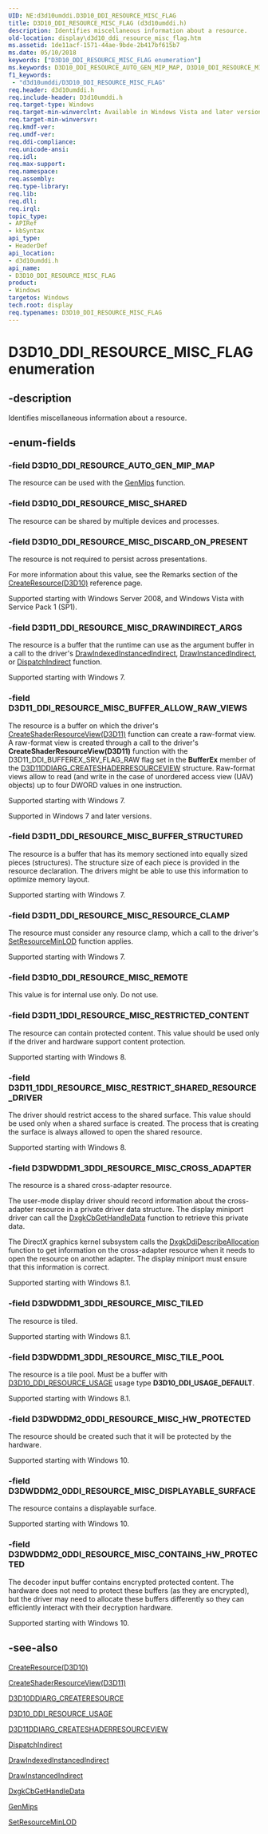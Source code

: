 ```yaml
---
UID: NE:d3d10umddi.D3D10_DDI_RESOURCE_MISC_FLAG
title: D3D10_DDI_RESOURCE_MISC_FLAG (d3d10umddi.h)
description: Identifies miscellaneous information about a resource.
old-location: display\d3d10_ddi_resource_misc_flag.htm
ms.assetid: 1de11acf-1571-44ae-9bde-2b417bf615b7
ms.date: 05/10/2018
keywords: ["D3D10_DDI_RESOURCE_MISC_FLAG enumeration"]
ms.keywords: D3D10_DDI_RESOURCE_AUTO_GEN_MIP_MAP, D3D10_DDI_RESOURCE_MISC_DISCARD_ON_PRESENT, D3D10_DDI_RESOURCE_MISC_FLAG, D3D10_DDI_RESOURCE_MISC_FLAG enumeration [Display Devices], D3D10_DDI_RESOURCE_MISC_REMOTE, D3D10_DDI_RESOURCE_MISC_SHARED, D3D11_1DDI_RESOURCE_MISC_RESTRICTED_CONTENT, D3D11_1DDI_RESOURCE_MISC_RESTRICT_SHARED_RESOURCE_DRIVER, D3D11_DDI_RESOURCE_MISC_BUFFER_ALLOW_RAW_VIEWS, D3D11_DDI_RESOURCE_MISC_BUFFER_STRUCTURED, D3D11_DDI_RESOURCE_MISC_DRAWINDIRECT_ARGS, D3D11_DDI_RESOURCE_MISC_RESOURCE_CLAMP, D3DWDDM1_3DDI_RESOURCE_MISC_CROSS_ADAPTER, D3DWDDM1_3DDI_RESOURCE_MISC_TILED, D3DWDDM1_3DDI_RESOURCE_MISC_TILE_POOL, D3DWDDM2_0DDI_RESOURCE_MISC_CONTAINS_HW_PROTECTED, D3DWDDM2_0DDI_RESOURCE_MISC_DISPLAYABLE_SURFACE, D3DWDDM2_0DDI_RESOURCE_MISC_HW_PROTECTED, UMDisplayDriver_Dx10param_Structs_0b144bfc-1cec-4e30-b7c6-f7c2cb7d4567.xml, d3d10umddi/, d3d10umddi/D3D10_DDI_RESOURCE_AUTO_GEN_MIP_MAP, d3d10umddi/D3D10_DDI_RESOURCE_MISC_DISCARD_ON_PRESENT, d3d10umddi/D3D10_DDI_RESOURCE_MISC_FLAG, d3d10umddi/D3D10_DDI_RESOURCE_MISC_REMOTE, d3d10umddi/D3D10_DDI_RESOURCE_MISC_SHARED, d3d10umddi/D3D11_1DDI_RESOURCE_MISC_RESTRICTED_CONTENT, d3d10umddi/D3D11_1DDI_RESOURCE_MISC_RESTRICT_SHARED_RESOURCE_DRIVER, d3d10umddi/D3D11_DDI_RESOURCE_MISC_BUFFER_ALLOW_RAW_VIEWS, d3d10umddi/D3D11_DDI_RESOURCE_MISC_BUFFER_STRUCTURED, d3d10umddi/D3D11_DDI_RESOURCE_MISC_DRAWINDIRECT_ARGS, d3d10umddi/D3D11_DDI_RESOURCE_MISC_RESOURCE_CLAMP, d3d10umddi/D3DWDDM1_3DDI_RESOURCE_MISC_CROSS_ADAPTER, d3d10umddi/D3DWDDM1_3DDI_RESOURCE_MISC_TILED, d3d10umddi/D3DWDDM1_3DDI_RESOURCE_MISC_TILE_POOL, d3d10umddi/D3DWDDM2_0DDI_RESOURCE_MISC_CONTAINS_HW_PROTECTED, d3d10umddi/D3DWDDM2_0DDI_RESOURCE_MISC_DISPLAYABLE_SURFACE, d3d10umddi/D3DWDDM2_0DDI_RESOURCE_MISC_HW_PROTECTED, display.d3d10_ddi_resource_misc_flag
f1_keywords:
 - "d3d10umddi/D3D10_DDI_RESOURCE_MISC_FLAG"
req.header: d3d10umddi.h
req.include-header: D3d10umddi.h
req.target-type: Windows
req.target-min-winverclnt: Available in Windows Vista and later versions of the Windows operating systems.
req.target-min-winversvr: 
req.kmdf-ver: 
req.umdf-ver: 
req.ddi-compliance: 
req.unicode-ansi: 
req.idl: 
req.max-support: 
req.namespace: 
req.assembly: 
req.type-library: 
req.lib: 
req.dll: 
req.irql: 
topic_type:
- APIRef
- kbSyntax
api_type:
- HeaderDef
api_location:
- d3d10umddi.h
api_name:
- D3D10_DDI_RESOURCE_MISC_FLAG
product:
- Windows
targetos: Windows
tech.root: display
req.typenames: D3D10_DDI_RESOURCE_MISC_FLAG
---
```


# D3D10_DDI_RESOURCE_MISC_FLAG enumeration


## -description


Identifies miscellaneous information about a resource. 


## -enum-fields




### -field D3D10_DDI_RESOURCE_AUTO_GEN_MIP_MAP

The resource can be used with the <a href="https://docs.microsoft.com/windows-hardware/drivers/ddi/d3d10umddi/nc-d3d10umddi-pfnd3d10ddi_genmips">GenMips</a> function.


### -field D3D10_DDI_RESOURCE_MISC_SHARED

The resource can be shared by multiple devices and processes.


### -field D3D10_DDI_RESOURCE_MISC_DISCARD_ON_PRESENT

The resource is not required to persist across presentations. 
      

For more information about this value, see the Remarks section of the <a href="https://docs.microsoft.com/windows-hardware/drivers/ddi/d3d10umddi/nc-d3d10umddi-pfnd3d10ddi_createresource">CreateResource(D3D10)</a> reference page.

Supported starting with Windows Server 2008, and Windows Vista with Service Pack 1 (SP1).


### -field D3D11_DDI_RESOURCE_MISC_DRAWINDIRECT_ARGS

The resource is a buffer that the runtime can use as the argument buffer in a call to the driver's <a href="https://docs.microsoft.com/windows-hardware/drivers/ddi/d3d10umddi/nc-d3d10umddi-pfnd3d11ddi_drawindexedinstancedindirect">DrawIndexedInstancedIndirect</a>, <a href="https://docs.microsoft.com/windows-hardware/drivers/ddi/d3d10umddi/nc-d3d10umddi-pfnd3d11ddi_drawinstancedindirect">DrawInstancedIndirect</a>, or <a href="https://docs.microsoft.com/windows-hardware/drivers/ddi/d3d10umddi/nc-d3d10umddi-pfnd3d11ddi_dispatchindirect">DispatchIndirect</a> function.

Supported starting with Windows 7.


### -field D3D11_DDI_RESOURCE_MISC_BUFFER_ALLOW_RAW_VIEWS

The resource is a buffer on which the driver's <a href="https://docs.microsoft.com/windows-hardware/drivers/ddi/d3d10umddi/nc-d3d10umddi-pfnd3d11ddi_createshaderresourceview">CreateShaderResourceView(D3D11)</a> function can create a raw-format view. A raw-format view is created through a call to the driver's <b>CreateShaderResourceView(D3D11)</b> function with the D3D11_DDI_BUFFEREX_SRV_FLAG_RAW flag set in the <b>BufferEx</b> member of the <a href="https://docs.microsoft.com/windows-hardware/drivers/ddi/d3d10umddi/ns-d3d10umddi-d3d11ddiarg_createshaderresourceview">D3D11DDIARG_CREATESHADERRESOURCEVIEW</a> structure. Raw-format views allow to read (and write in the case of unordered access view (UAV) objects) up to four DWORD values in one instruction.

Supported starting with Windows 7.

Supported in Windows 7 and later versions.


### -field D3D11_DDI_RESOURCE_MISC_BUFFER_STRUCTURED

The resource is a buffer that has its memory sectioned into equally sized pieces (structures). The structure size of each piece is provided in the resource declaration. The drivers might be able to use this information to optimize memory layout.

Supported starting with Windows 7.


### -field D3D11_DDI_RESOURCE_MISC_RESOURCE_CLAMP

The resource must consider any resource clamp, which a call to the driver's <a href="https://docs.microsoft.com/windows-hardware/drivers/ddi/d3d10umddi/nc-d3d10umddi-pfnd3d11ddi_setresourceminlod">SetResourceMinLOD</a> function applies.

Supported starting with Windows 7.


### -field D3D10_DDI_RESOURCE_MISC_REMOTE

This value is for internal use only. Do not use. 


### -field D3D11_1DDI_RESOURCE_MISC_RESTRICTED_CONTENT

The resource can contain protected content. This value should be used only if the driver and hardware support content protection.

Supported starting with Windows 8.


### -field D3D11_1DDI_RESOURCE_MISC_RESTRICT_SHARED_RESOURCE_DRIVER

The driver should restrict access to the shared surface. This value should be used only when a shared surface is created. The process that is creating the surface is always allowed to open the shared resource.

Supported starting with Windows 8.


### -field D3DWDDM1_3DDI_RESOURCE_MISC_CROSS_ADAPTER

The resource is a shared cross-adapter resource.

The user-mode display driver should record information about the cross-adapter resource in a private driver data structure. The display miniport driver can call the <a href="https://docs.microsoft.com/windows-hardware/drivers/ddi/d3dkmddi/nc-d3dkmddi-dxgkcb_gethandledata">DxgkCbGetHandleData</a> function  to retrieve this private data.

The DirectX graphics kernel subsystem calls the <a href="https://docs.microsoft.com/windows-hardware/drivers/ddi/d3dkmddi/nc-d3dkmddi-dxgkddi_describeallocation">DxgkDdiDescribeAllocation</a> function to get information on the cross-adapter resource when it needs to open the resource on another adapter. The display miniport must ensure that this information is correct.

Supported starting with Windows 8.1.


### -field D3DWDDM1_3DDI_RESOURCE_MISC_TILED

The resource is tiled. 

Supported starting with Windows 8.1.


### -field D3DWDDM1_3DDI_RESOURCE_MISC_TILE_POOL

The resource is a tile pool.  Must be a buffer with <a href="https://docs.microsoft.com/windows-hardware/drivers/ddi/d3d10umddi/ne-d3d10umddi-d3d10_ddi_resource_usage">D3D10_DDI_RESOURCE_USAGE</a> usage type <b>D3D10_DDI_USAGE_DEFAULT</b>.

Supported starting with Windows 8.1.


### -field D3DWDDM2_0DDI_RESOURCE_MISC_HW_PROTECTED

The resource should be created such that it will be protected by the hardware. 

Supported starting with Windows 10.


### -field D3DWDDM2_0DDI_RESOURCE_MISC_DISPLAYABLE_SURFACE

The resource contains a displayable surface.

Supported starting with Windows 10.


### -field D3DWDDM2_0DDI_RESOURCE_MISC_CONTAINS_HW_PROTECTED

The decoder input buffer contains encrypted protected content. The hardware does not need to protect these buffers (as they are encrypted), but the driver may need to allocate these buffers differently so they can efficiently interact with their decryption hardware.

Supported starting with Windows 10.




## -see-also




<a href="https://docs.microsoft.com/windows-hardware/drivers/ddi/d3d10umddi/nc-d3d10umddi-pfnd3d10ddi_createresource">CreateResource(D3D10)</a>



<a href="https://docs.microsoft.com/windows-hardware/drivers/ddi/d3d10umddi/nc-d3d10umddi-pfnd3d11ddi_createshaderresourceview">CreateShaderResourceView(D3D11)</a>



<a href="https://docs.microsoft.com/windows-hardware/drivers/ddi/d3d10umddi/ns-d3d10umddi-d3d10ddiarg_createresource">D3D10DDIARG_CREATERESOURCE</a>



<a href="https://docs.microsoft.com/windows-hardware/drivers/ddi/d3d10umddi/ne-d3d10umddi-d3d10_ddi_resource_usage">D3D10_DDI_RESOURCE_USAGE</a>



<a href="https://docs.microsoft.com/windows-hardware/drivers/ddi/d3d10umddi/ns-d3d10umddi-d3d11ddiarg_createshaderresourceview">D3D11DDIARG_CREATESHADERRESOURCEVIEW</a>



<a href="https://docs.microsoft.com/windows-hardware/drivers/ddi/d3d10umddi/nc-d3d10umddi-pfnd3d11ddi_dispatchindirect">DispatchIndirect</a>



<a href="https://docs.microsoft.com/windows-hardware/drivers/ddi/d3d10umddi/nc-d3d10umddi-pfnd3d11ddi_drawindexedinstancedindirect">DrawIndexedInstancedIndirect</a>



<a href="https://docs.microsoft.com/windows-hardware/drivers/ddi/d3d10umddi/nc-d3d10umddi-pfnd3d11ddi_drawinstancedindirect">DrawInstancedIndirect</a>



<a href="https://docs.microsoft.com/windows-hardware/drivers/ddi/d3dkmddi/nc-d3dkmddi-dxgkcb_gethandledata">DxgkCbGetHandleData</a>



<a href="https://docs.microsoft.com/windows-hardware/drivers/ddi/d3d10umddi/nc-d3d10umddi-pfnd3d10ddi_genmips">GenMips</a>



<a href="https://docs.microsoft.com/windows-hardware/drivers/ddi/d3d10umddi/nc-d3d10umddi-pfnd3d11ddi_setresourceminlod">SetResourceMinLOD</a>
 

 

